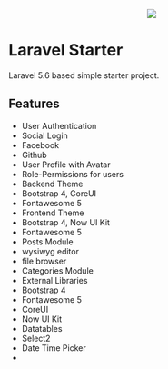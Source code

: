 <p align="center"><img src="https://laravel.com/assets/img/components/logo-laravel.svg"></p>

# Laravel Starter
Laravel 5.6 based simple starter project.


## Features

* User Authentication
* Social Login
 * Facebook
 * Github
* User Profile with Avatar
* Role-Permissions for users
* Backend Theme
 * Bootstrap 4, CoreUI
 * Fontawesome 5
* Frontend Theme
 * Bootstrap 4, Now UI Kit
 * Fontawesome 5
* Posts Module
 * wysiwyg editor
 * file browser
* Categories Module
* External Libraries
 * Bootstrap 4
 * Fontawesome 5
 * CoreUI
 * Now UI Kit
 * Datatables
 * Select2
 * Date Time Picker
 * 
